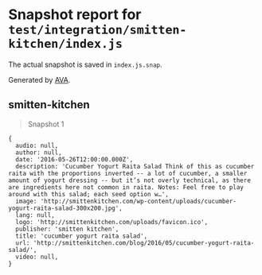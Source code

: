 # Snapshot report for `test/integration/smitten-kitchen/index.js`

The actual snapshot is saved in `index.js.snap`.

Generated by [AVA](https://avajs.dev).

## smitten-kitchen

> Snapshot 1

    {
      audio: null,
      author: null,
      date: '2016-05-26T12:00:00.000Z',
      description: 'Cucumber Yogurt Raita Salad Think of this as cucumber raita with the proportions inverted -- a lot of cucumber, a smaller amount of yogurt dressing -- but it’s not overly technical, as there are ingredients here not common in raita. Notes: Feel free to play around with this salad; each seed option w…',
      image: 'http://smittenkitchen.com/wp-content/uploads/cucumber-yogurt-raita-salad-300x200.jpg',
      lang: null,
      logo: 'http://smittenkitchen.com/uploads/favicon.ico',
      publisher: 'smitten kitchen',
      title: 'cucumber yogurt raita salad',
      url: 'http://smittenkitchen.com/blog/2016/05/cucumber-yogurt-raita-salad/',
      video: null,
    }

